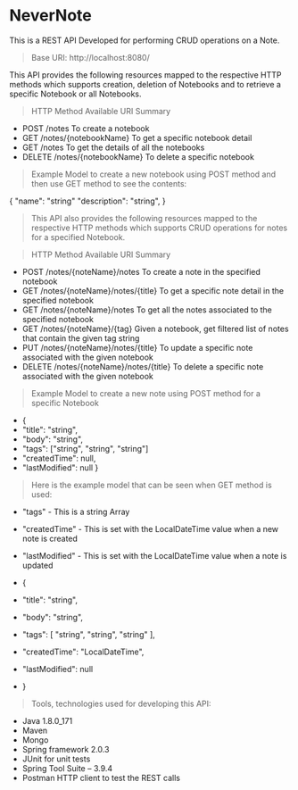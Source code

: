 # NeverNote
This is a REST API Developed for performing CRUD operations on a Note.

> Base URI: http://localhost:8080/

This API provides the following resources mapped to the respective HTTP methods which supports creation, deletion of Notebooks and to retrieve a specific Notebook or all Notebooks.

> HTTP Method	Available URI	Summary
- POST	/notes	To create a notebook
- GET	/notes/{notebookName}	To get a specific notebook detail
- GET	/notes	To get the details of all the notebooks
- DELETE	/notes/{notebookName}	To delete a specific notebook

> Example Model to create a new notebook using POST method and then use GET method to see the contents:

{
  "name": "string"
  "description": "string",
}
> This API also provides the following resources mapped to the respective HTTP methods which supports CRUD operations for notes for a specified Notebook.

> HTTP Method	Available URI	Summary
- POST	/notes/{noteName}/notes	To create a note in the specified notebook
- GET	/notes/{noteName}/notes/{title}	To get a specific note detail in the specified notebook
- GET	/notes/{noteName}/notes	To get all the notes associated to the specified notebook
- GET	/notes/{noteName}/{tag}	Given a notebook, get filtered list of notes that contain the given tag string
- PUT	/notes/{noteName}/notes/{title}	To update a specific note associated with the given notebook
- DELETE	/notes/{noteName}/notes/{title}	To delete a specific note associated with the given notebook

> Example Model to create a new note using POST method for a specific Notebook

- {
 -  "title": "string",
  - "body": "string",
  - "tags": ["string", "string", "string"]
  - "createdTime": null,
  - "lastModified": null
}

> Here is the example model that can be seen when GET method is used:

- "tags" - This is a string Array
- "createdTime" - This is set with the LocalDateTime value when a new note is created
- "lastModified" - This is set with the LocalDateTime value when a note is updated

- {
 -  "title": "string",
 -  "body": "string",
 -  "tags": [ "string", "string", "string" ], 
 -  "createdTime": "LocalDateTime",
 -  "lastModified": null
- }


> Tools, technologies used for developing this API:
 - Java 1.8.0_171
- Maven
- Mongo
- Spring framework 2.0.3
- JUnit for unit tests
- Spring Tool Suite – 3.9.4
- Postman HTTP client to test the REST calls
